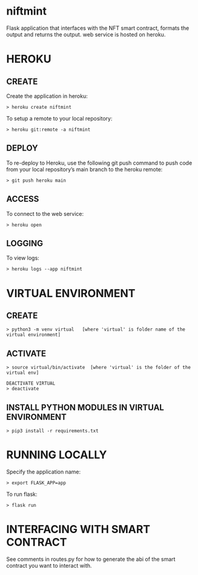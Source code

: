 # niftmint
Flask application that interfaces with the NFT smart contract, formats the output and returns the output. web service is hosted on heroku.

# HEROKU
## CREATE
Create the application in heroku:

    > heroku create niftmint

To setup a remote to your local repository:

    > heroku git:remote -a niftmint

## DEPLOY
To re-deploy to Heroku, use the following git push command to push code from your local repository’s main branch to the heroku remote:

    > git push heroku main

## ACCESS
To connect to the web service:

    > heroku open

## LOGGING
To view logs:

    > heroku logs --app niftmint

# VIRTUAL ENVIRONMENT
## CREATE 
    > python3 -m venv virtual   [where 'virtual' is folder name of the virtual environment]

## ACTIVATE 
	> source virtual/bin/activate  [where 'virtual' is the folder of the virtual env]

	DEACTIVATE VIRTUAL 
	> deactivate

## INSTALL PYTHON MODULES IN VIRTUAL ENVIRONMENT
    > pip3 install -r requirements.txt

# RUNNING LOCALLY
Specify the application name:

    > export FLASK_APP=app

To run flask:

    > flask run

# INTERFACING WITH SMART CONTRACT
See comments in routes.py for how to generate the abi of the smart contract you want to interact with.
